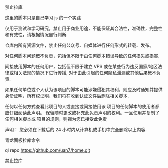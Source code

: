 禁止拉库

这里的脚本只是自己学习 js 的一个实践 

 仅用于测试和学习研究，禁止用于商业用途，不能保证其合法性，准确性，完整性和有效性，请根据情况自行判断.
 
 仓库内所有资源文件，禁止任何公众号、自媒体进行任何形式的转载、发布。
 
 对任何脚本问题概不负责，包括但不限于由任何脚本错误导致的任何损失或损害.
 
 间接使用脚本的任何用户，包括但不限于建立 VPS 或在某些行为违反国家/地区法律或相关法规的情况下进行传播, 对于由此引起的任何隐私泄漏或其他后果概不负责.
 
 如果任何单位或个人认为该项目的脚本可能涉嫌侵犯其权利，则应及时通知并提供身份证明，所有权证明，我们将在收到认证文件后删除相关脚本.
 
 任何以任何方式查看此项目的人或直接或间接使用该 项目的任何脚本的使用者都应仔细阅读此声明。 保留随时更改或补充此免责声明的权利。一旦使用并复制了任何相关脚本或 项目的规则，则视为您已接受此免责
 
 声明：
 您必须在下载后的 24 小时内从计算机或手机中完全删除以上内容.

 青龙面板拉库命令

ql repo https://github.com/uan7/home.git 




禁止拉库	                                     
